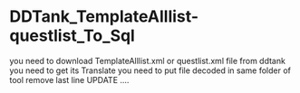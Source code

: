 # DDTank_TemplateAlllist-questlist_To_Sql
you need to download TemplateAlllist.xml or questlist.xml file from ddtank you need to get its Translate
you need to put file decoded in same folder of tool
remove last line UPDATE ....
